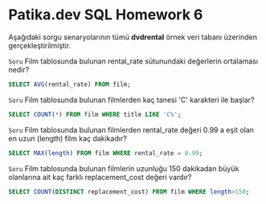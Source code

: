 # Patika.dev SQL Homework 6

Aşağıdaki sorgu senaryolarının tümü **dvdrental** örnek veri tabanı üzerinden gerçekleştirilmiştir.

`Soru` Film tablosunda bulunan rental_rate sütunundaki değerlerin ortalaması nedir?
```sql
SELECT AVG(rental_rate) FROM film;
```
`Soru` Film tablosunda bulunan filmlerden kaç tanesi 'C' karakteri ile başlar?
```sql
SELECT COUNT(*) FROM film WHERE title LIKE 'C%';
```
`Soru` Film tablosunda bulunan filmlerden rental_rate değeri 0.99 a eşit olan en uzun (length) film kaç dakikadır?
```sql
SELECT MAX(length) FROM film WHERE rental_rate = 0.99;
```
`Soru` Film tablosunda bulunan filmlerin uzunluğu 150 dakikadan büyük olanlarına ait kaç farklı replacement_cost değeri vardır?
```sql
SELECT COUNT(DISTINCT replacement_cost) FROM film WHERE length>150;
```
